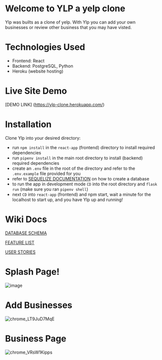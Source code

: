 # Welcome to YLP a yelp clone
Ylp was builts as a clone of yelp. With Ylp you can add your own businesses or review other business that you may have visted.

# Technologies Used
* Frontend: React
* Backend: PostgreSQL, Python
* Heroku (website hosting)

# Live Site Demo
[DEMO LINK] (https://ylp-clone.herokuapp.com/)

# Installation
Clone Ylp into your desired directory:
* run `npm install` in the `react-app` (frontend) directory to install required dependencies
* run `pipenv install` in the main root directory to install (backend) required dependencies
* create an `.env` file in the root of the directory and refer to the `.env.example` file provided for you
* refer to [SEQUELIZE DOCUMENTATION](https://sequelize.org/docs/v6/other-topics/migrations/) on how to create a database
* to run the app in development mode `CD` into the root directory and `flask run` (make sure you ran `pipenv shell`)
* next `CD` into `react-app` (frontend) and npm start, wait a minute for the localhost to start up, and you have Ylp up and running!

# Wiki Docs

[DATABASE SCHEMA](https://github.com/Christian-AC/Ylp/wiki/DB-Schema)

[FEATURE LIST](https://github.com/Christian-AC/Ylp/wiki/Features-List)

[USER STORIES](https://github.com/Christian-AC/Ylp/wiki/User-Stories)

# Splash Page!
![image](https://user-images.githubusercontent.com/92351444/184051492-2989e061-fbc6-4dc2-93ba-232192b1e6c4.jpg)

# Add Businesses
![chrome_LT9JuD7MqE](https://user-images.githubusercontent.com/92351444/184051574-64adee6b-33d8-4164-83bd-d64a8a58251c.png)

# Business Page
![chrome_VRsW1Kipps](https://user-images.githubusercontent.com/92351444/184213486-f1f4a318-88ab-4a38-bf09-94d142a4b4a5.png)
